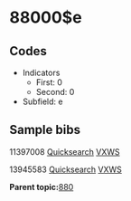 # 88000$e

## Codes

-   Indicators
    -   First: 0
    -   Second: 0
-   Subfield: e

## Sample bibs

11397008 [Quicksearch](https://search.library.yale.edu/catalog/11397008) [VXWS](http://prodorbis.library.yale.edu:7014/vxws/GetHoldingsService?bibId=11397008)

13945583 [Quicksearch](https://search.library.yale.edu/catalog/13945583) [VXWS](http://prodorbis.library.yale.edu:7014/vxws/GetHoldingsService?bibId=13945583)

**Parent topic:**[880](../../tags/880/880.md)

